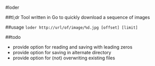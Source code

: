 #loder

##tl;dr
Tool written in Go to quickly download a sequence of images

##usage
`loder http://url/of/image/%d.jpg [offset] [limit]`

##todo

- provide option for reading and saving with leading zeros
- provide option for saving in alternate directory
- provide option for (not) overwriting existing files